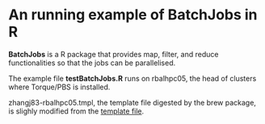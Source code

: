 An running example of BatchJobs in R
====================================

__BatchJobs__ is a R package that provides map, filter, and reduce functionalities so that the jobs can be parallelised. 

The example file __testBatchJobs.R__ runs on rbalhpc05, the head of clusters where Torque/PBS is installed.

zhangj83-rbalhpc05.tmpl, the template file digested by the brew package, is slighly modified from the [template file](https://raw.githubusercontent.com/tudo-r/BatchJobs/master/examples/cfTorque/simple.tmpl).
